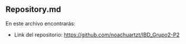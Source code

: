 ## Repository.md

En este archivo encontrarás:

- Link del repositorio: https://github.com/noachuartzt/IBD_Grupo2-P2
